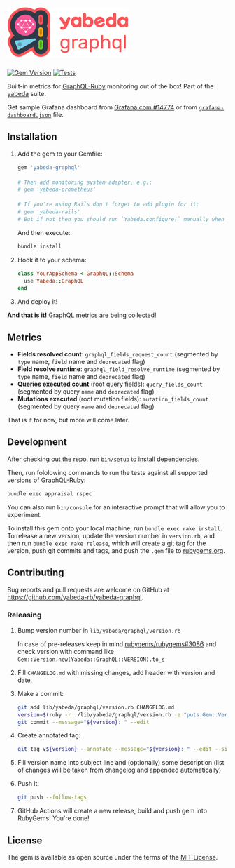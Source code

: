 # ![Yabeda::GraphQL](./yabeda-graphql-logo.png)

[![Gem Version](https://badge.fury.io/rb/yabeda-graphql.svg)](https://badge.fury.io/rb/yabeda-graphql)
[![Tests](https://github.com/yabeda-rb/yabeda-graphql/actions/workflows/test.yml/badge.svg)](https://github.com/yabeda-rb/yabeda-graphql/actions/workflows/test.yml)

Built-in metrics for [GraphQL-Ruby] monitoring out of the box! Part of the [yabeda] suite.

Get sample Grafana dashboard from [Grafana.com #14774](https://grafana.com/grafana/dashboards/14774) or from [`grafana-dashboard.json`](./grafana-dashboard.json) file.

## Installation

 1. Add the gem to your Gemfile:

    ```ruby
    gem 'yabeda-graphql'

    # Then add monitoring system adapter, e.g.:
    # gem 'yabeda-prometheus'

    # If you're using Rails don't forget to add plugin for it:
    # gem 'yabeda-rails'
    # But if not then you should run `Yabeda.configure!` manually when your app is ready.
    ```

    And then execute:

    ```sh
    bundle install
    ```

 2. Hook it to your schema:

    ```ruby
    class YourAppSchema < GraphQL::Schema
      use Yabeda::GraphQL
    end
    ```

 3. And deploy it!

**And that is it!** GraphQL metrics are being collected!

## Metrics

 - **Fields resolved count**: `graphql_fields_request_count` (segmented by `type` name, `field` name and `deprecated` flag)
 - **Field resolve runtime**: `graphql_field_resolve_runtime` (segmented by `type` name, `field` name and `deprecated` flag)
 - **Queries executed count** (root query fields): `query_fields_count` (segmented by query `name` and `deprecated` flag)
 - **Mutations executed** (root mutation fields): `mutation_fields_count` (segmented by query `name` and `deprecated` flag)

That is it for now, but more will come later.

## Development

After checking out the repo, run `bin/setup` to install dependencies.

Then, run fololowing commands to run the tests against all supported versions of [GraphQL-Ruby]:

```sh
bundle exec appraisal rspec
```

You can also run `bin/console` for an interactive prompt that will allow you to experiment.

To install this gem onto your local machine, run `bundle exec rake install`. To release a new version, update the version number in `version.rb`, and then run `bundle exec rake release`, which will create a git tag for the version, push git commits and tags, and push the `.gem` file to [rubygems.org](https://rubygems.org).

## Contributing

Bug reports and pull requests are welcome on GitHub at https://github.com/yabeda-rb/yabeda-graphql.

### Releasing

1. Bump version number in `lib/yabeda/graphql/version.rb`

   In case of pre-releases keep in mind [rubygems/rubygems#3086](https://github.com/rubygems/rubygems/issues/3086) and check version with command like `Gem::Version.new(Yabeda::GraphQL::VERSION).to_s`

2. Fill `CHANGELOG.md` with missing changes, add header with version and date.

3. Make a commit:

   ```sh
   git add lib/yabeda/graphql/version.rb CHANGELOG.md
   version=$(ruby -r ./lib/yabeda/graphql/version.rb -e "puts Gem::Version.new(Yabeda::GraphQL::VERSION)")
   git commit --message="${version}: " --edit
   ```

4. Create annotated tag:

   ```sh
   git tag v${version} --annotate --message="${version}: " --edit --sign
   ```

5. Fill version name into subject line and (optionally) some description (list of changes will be taken from changelog and appended automatically)

6. Push it:

   ```sh
   git push --follow-tags
   ```

7. GitHub Actions will create a new release, build and push gem into RubyGems! You're done!

## License

The gem is available as open source under the terms of the [MIT License](https://opensource.org/licenses/MIT).

[yabeda]: https://github.com/yabeda-rb/yabeda "Extendable framework for collecting and exporting metrics from your Ruby application"
[GraphQL-Ruby]: https://graphql-ruby.org/ "Ruby implementation of GraphQL"
